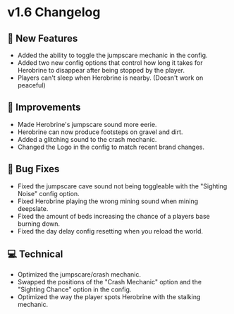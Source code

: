 # **v1.6 Changelog**

## **🚀 New Features**
- Added the ability to toggle the jumpscare mechanic in the config.
- Added two new config options that control how long it takes for Herobrine to disappear after being stopped by the player.
- Players can't sleep when Herobrine is nearby. (Doesn't work on peaceful)

## **🔧 Improvements**
- Made Herobrine's jumpscare sound more eerie.
- Herobrine can now produce footsteps on gravel and dirt.
- Added a glitching sound to the crash mechanic.
- Changed the Logo in the config to match recent brand changes.

## **🐛 Bug Fixes**
- Fixed the jumpscare cave sound not being toggleable with the "Sighting Noise" config option.
- Fixed Herobrine playing the wrong mining sound when mining deepslate.
- Fixed the amount of beds increasing the chance of a players base burning down.
- Fixed the day delay config resetting when you reload the world.

## **💻 Technical**
- Optimized the jumpscare/crash mechanic.
- Swapped the positions of the "Crash Mechanic" option and the "Sighting Chance" option in the config.
- Optimized the way the player spots Herobrine with the stalking mechanic.
